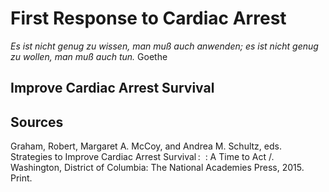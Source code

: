 # First Response to Cardiac Arrest

<em>Es ist nicht genug zu wissen, man muß auch anwenden; es ist nicht genug zu wollen, man muß auch tun.</em> Goethe

## Improve Cardiac Arrest Survival



## Sources

Graham, Robert, Margaret A. McCoy, and Andrea M. Schultz, eds. Strategies to Improve Cardiac Arrest Survival :  : A Time to Act /. Washington, District of Columbia: The National Academies Press, 2015. Print.



